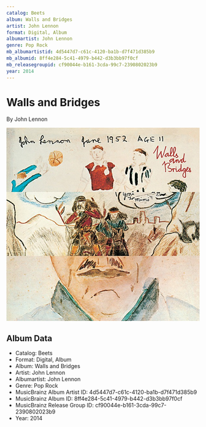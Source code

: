 ```yaml
---
catalog: Beets
album: Walls and Bridges
artist: John Lennon
format: Digital, Album
albumartist: John Lennon
genre: Pop Rock
mb_albumartistid: 4d5447d7-c61c-4120-ba1b-d7f471d385b9
mb_albumid: 8ff4e284-5c41-4979-b442-d3b3bb97f0cf
mb_releasegroupid: cf90044e-b161-3cda-99c7-2390802023b9
year: 2014
---
```


# Walls and Bridges

By John Lennon

![](../../assets/beetscovers/John_Lennon-Walls_and_Bridges.jpg)

## Album Data

- Catalog: Beets
- Format: Digital, Album
- Album: Walls and Bridges
- Artist: John Lennon
- Albumartist: John Lennon
- Genre: Pop Rock
- MusicBrainz Album Artist ID: 4d5447d7-c61c-4120-ba1b-d7f471d385b9
- MusicBrainz Album ID: 8ff4e284-5c41-4979-b442-d3b3bb97f0cf
- MusicBrainz Release Group ID: cf90044e-b161-3cda-99c7-2390802023b9
- Year: 2014

